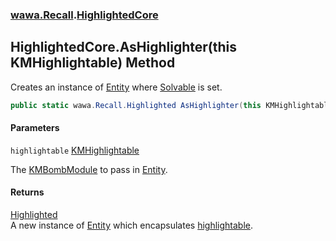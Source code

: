 ### [wawa.Recall](wawa.Recall.md 'wawa.Recall').[HighlightedCore](HighlightedCore.md 'wawa.Recall.HighlightedCore')

## HighlightedCore.AsHighlighter(this KMHighlightable) Method

Creates an instance of [Entity](Entity.md 'wawa.Recall.Entity') where [Solvable](Entity.Solvable.md 'wawa.Recall.Entity.Solvable') is set.

```csharp
public static wawa.Recall.Highlighted AsHighlighter(this KMHighlightable highlightable);
```
#### Parameters

<a name='wawa.Recall.HighlightedCore.AsHighlighter(thisKMHighlightable).highlightable'></a>

`highlightable` [KMHighlightable](https://docs.microsoft.com/en-us/dotnet/api/KMHighlightable 'KMHighlightable')

The [KMBombModule](https://docs.microsoft.com/en-us/dotnet/api/KMBombModule 'KMBombModule') to pass in [Entity](Entity.md 'wawa.Recall.Entity').

#### Returns
[Highlighted](Highlighted.md 'wawa.Recall.Highlighted')  
A new instance of [Entity](Entity.md 'wawa.Recall.Entity') which encapsulates [highlightable](HighlightedCore.AsHighlighter(KMHighlightable).md#wawa.Recall.HighlightedCore.AsHighlighter(thisKMHighlightable).highlightable 'wawa.Recall.HighlightedCore.AsHighlighter(this KMHighlightable).highlightable').
